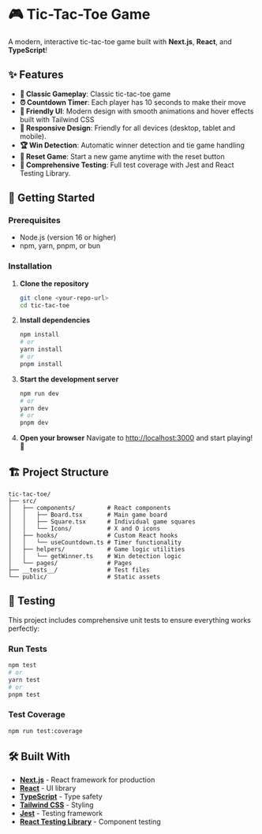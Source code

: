 # 🎮 Tic-Tac-Toe Game

A modern, interactive tic-tac-toe game built with **Next.js**, **React**, and **TypeScript**!

## ✨ Features

- **🎯 Classic Gameplay**: Classic tic-tac-toe game
- **⏰ Countdown Timer**: Each player has 10 seconds to make their move
- **🎨 Friendly UI**: Modern design with smooth animations and hover effects built with Tailwind CSS
- **📱 Responsive Design**: Friendly for all devices (desktop, tablet and mobile).
- **🏆 Win Detection**: Automatic winner detection and tie game handling
- **🔄 Reset Game**: Start a new game anytime with the reset button
- **🧪 Comprehensive Testing**: Full test coverage with Jest and React Testing Library.

## 🚀 Getting Started

### Prerequisites
- Node.js (version 16 or higher)
- npm, yarn, pnpm, or bun

### Installation

1. **Clone the repository**
   ```bash
   git clone <your-repo-url>
   cd tic-tac-toe
   ```

2. **Install dependencies**
   ```bash
   npm install
   # or
   yarn install
   # or
   pnpm install
   ```

3. **Start the development server**
   ```bash
   npm run dev
   # or
   yarn dev
   # or
   pnpm dev
   ```

4. **Open your browser**
   Navigate to [http://localhost:3000](http://localhost:3000) and start playing! 🎉

## 🏗️ Project Structure

```
tic-tac-toe/
├── src/
│   ├── components/         # React components
│   │   ├── Board.tsx       # Main game board
│   │   ├── Square.tsx      # Individual game squares
│   │   └── Icons/          # X and O icons
│   ├── hooks/              # Custom React hooks
│   │   └── useCountdown.ts # Timer functionality
│   ├── helpers/            # Game logic utilities
│   │   └── getWinner.ts    # Win detection logic
│   └── pages/              # Pages
├── __tests__/              # Test files
└── public/                 # Static assets
```

## 🧪 Testing

This project includes comprehensive unit tests to ensure everything works perfectly:

### Run Tests
```bash
npm test
# or
yarn test
# or
pnpm test
```

### Test Coverage
```bash
npm run test:coverage
```

## 🛠️ Built With

- **[Next.js](https://nextjs.org/)** - React framework for production
- **[React](https://reactjs.org/)** - UI library
- **[TypeScript](https://www.typescriptlang.org/)** - Type safety
- **[Tailwind CSS](https://tailwindcss.com/)** - Styling
- **[Jest](https://jestjs.io/)** - Testing framework
- **[React Testing Library](https://testing-library.com/docs/react-testing-library/intro/)** - Component testing
